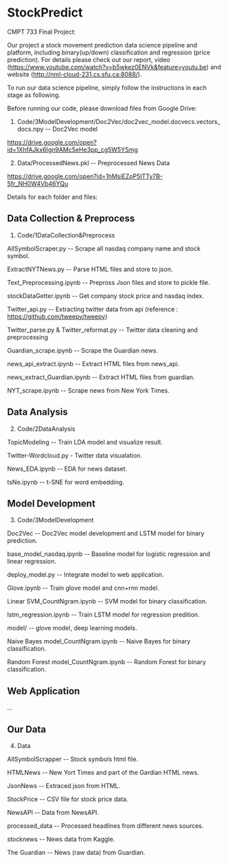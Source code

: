 # StockPredict

CMPT 733 Final Project: 

Our project a stock movement prediction data science pipeline and platform, including binary(up/down) classification and regression (price prediction). For details please check out our report, video (https://www.youtube.com/watch?v=b5wkez0ENVk&feature=youtu.be) and website (http://nml-cloud-231.cs.sfu.ca:8088/).

To run our data science pipeline, simply follow the instructions in each stage as following.

Before running our code, please download files from Google Drive:

1. Code/3ModelDevelopment/Doc2Vec/doc2vec_model.docvecs.vectors_docs.npy -- Doc2Vec model

https://drive.google.com/open?id=1XhfAJkx6Ign9AMc5eHe3pp_cg5W5YSmg

2. Data/ProcessedNews.pkl -- Preprocessed News Data

https://drive.google.com/open?id=1hMsiEZoP5ITTy7B-5fr_NH0W4Vb46YQu

Details for each folder and files:

## Data Collection & Preprocess

1. Code/1DataCollection&Preprocess

AllSymbolScraper.py -- Scrape all nasdaq company name and stock symbol.

ExtractNYTNews.py -- Parse HTML files and store to json.

Text_Preprocessing.ipynb -- Prepross Json files and store to pickle file.

stockDataGetter.ipynb -- Get company stock price and nasdaq index.

Twitter_api.py -- Extracting twitter data from api (reference : https://github.com/tweepy/tweepy)

Twitter_parse.py & Twitter_reformat.py -- Twitter data cleaning and preprocessing

Guardian_scrape.ipynb -- Scrape the Guardian news.

news_api_extract.ipynb -- Extract HTML files from news_api.

news_extract_Guardian.ipynb -- Extract HTML files from guardian.

NYT_scrape.ipynb -- Scrape news from New York Times.

## Data Analysis

2. Code/2DataAnalysis

TopicModeling -- Train LDA model and visualize result.

Twitter-Wordcloud.py - Twitter data visualation.

News_EDA.ipynb -- EDA for news dataset.

tsNe.ipynb -- t-SNE for word embedding.

## Model Development

3. Code/3ModelDevelopment

Doc2Vec -- Doc2Vec model development and LSTM model for binary prediction.

base_model_nasdaq.ipynb -- Baseline model for logistic regression and linear regression.

deploy_model.py -- Integrate model to web application.

Glove.ipynb -- Train glove model and cnn+rnn model.

Linear SVM_CountNgram.ipynb -- SVM model for binary classification.

lstm_regression.ipynb -- Train LSTM model for regression predition.

model/ -- glove model, deep learning models.

Naive Bayes model_CountNgram.ipynb -- Naive Bayes for binary classification.

Random Forest model_CountNgram.ipynb -- Random Forest for binary classification.

## Web Application

...

## Our Data

4. Data

AllSymbolScrapper -- Stock symbols html file.

HTMLNews -- New Yort Times and part of the Gardian HTML news.

JsonNews -- Extraced json from HTML.

StockPrice -- CSV file for stock price data.

NewsAPI -- Data from NewsAPI.

processed_data -- Processed headlines from different news sources.

stocknews -- News data from Kaggle.

The Guardian -- News (raw data) from Guardian.
